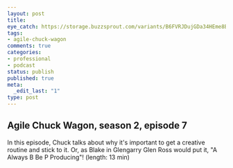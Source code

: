 ```yaml
---
layout: post
title: 
eye_catch: https://storage.buzzsprout.com/variants/B6FVRJDujGDa34HEme8BPsHb/8d66eb17bb7d02ca4856ab443a78f2148cafbb129f58a3c81282007c6fe24ff2?.jpg
tags:
- agile-chuck-wagon
comments: true
categories:
- professional
- podcast
status: publish
published: true
meta:
  _edit_last: "1"
type: post
---
```


## Agile Chuck Wagon, season 2, episode 7

In this episode, Chuck talks about why it's important to get a creative routine and stick to it. Or, as Blake in Glengarry Glen Ross would put it, "A Always B Be P Producing"! (length: 13 min)

